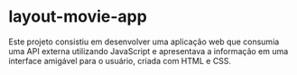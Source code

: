 # layout-movie-app
Este projeto consistiu em desenvolver uma aplicação web que consumia uma API externa utilizando JavaScript e apresentava a informação em uma interface amigável para o usuário, criada com HTML e CSS. 
